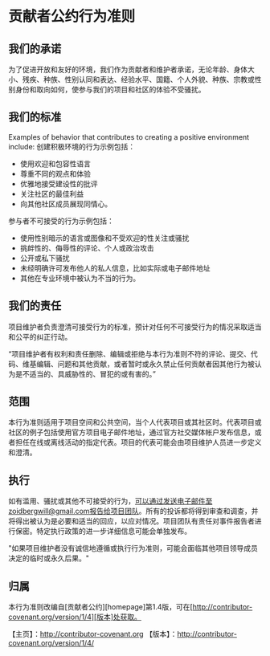 # 贡献者公约行为准则

## 我们的承诺

为了促进开放和友好的环境，我们作为贡献者和维护者承诺，无论年龄、身体大小、残疾、种族、性别认同和表达、经验水平、国籍、个人外貌、种族、宗教或性别身份和取向如何，使参与我们的项目和社区的体验不受骚扰。

## 我们的标准

Examples of behavior that contributes to creating a positive environment include:
创建积极环境的行为示例包括：

* 使用欢迎和包容性语言
* 尊重不同的观点和体验
* 优雅地接受建设性的批评
* 关注社区的最佳利益
* 向其他社区成员展现同情心。

参与者不可接受的行为示例包括：

* 使用性别暗示的语言或图像和不受欢迎的性关注或骚扰
* 挑衅性的、侮辱性的评论、个人或政治攻击
* 公开或私下骚扰
* 未经明确许可发布他人的私人信息，比如实际或电子邮件地址
* 其他在专业环境中被认为不当的行为。

## 我们的责任

项目维护者负责澄清可接受行为的标准，预计对任何不可接受行为的情况采取适当和公平的纠正行动。

“项目维护者有权利和责任删除、编辑或拒绝与本行为准则不符的评论、提交、代码、维基编辑、问题和其他贡献，或者暂时或永久禁止任何贡献者因其他行为被认为是不适当的、具威胁性的、冒犯的或有害的。”

## 范围

本行为准则适用于项目空间和公共空间，当个人代表项目或其社区时。代表项目或社区的例子包括使用官方项目电子邮件地址，通过官方社交媒体帐户发布信息，或者担任在线或离线活动的指定代表。项目的代表可能会由项目维护人员进一步定义和澄清。

## 执行

如有滥用、骚扰或其他不可接受的行为，可以通过发送电子邮件至zoidbergwill@gmail.com报告给项目团队。所有的投诉都将得到审查和调查，并将得出被认为是必要和适当的回应，以应对情况。项目团队有责任对事件报告者进行保密。特定执行政策的进一步详细信息可能会单独发布。

"如果项目维护者没有诚信地遵循或执行行为准则，可能会面临其他项目领导成员决定的临时或永久后果。"

## 归属

本行为准则改编自[贡献者公约][homepage]第1.4版，可在[http://contributor-covenant.org/version/1/4][版本]处获取。

【主页】：http://contributor-covenant.org
【版本】：http://contributor-covenant.org/version/1/4/